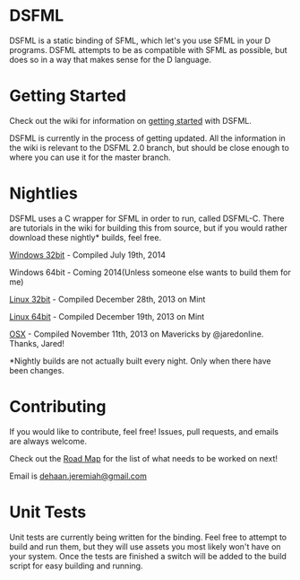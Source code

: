 DSFML
=====
DSFML is a static binding of SFML, which let's you use SFML in your D programs. DSFML attempts to be as compatible with SFML as possible, but does so in a way that makes sense for the D language.



Getting Started
===
Check out the wiki for information on [getting started](https://github.com/Jebbs/DSFML/wiki#getting-started) with DSFML.

DSFML is currently in the process of getting updated. All the information in the wiki is relevant to the DSFML 2.0 branch, but should be close enough to where you can use it for the master branch.

Nightlies
===
DSFML uses a C wrapper for SFML in order to run, called DSFML-C. There are tutorials in the wiki for building this from source, but if you would rather download these nightly* builds, feel free.

[Windows 32bit](https://dl.dropboxusercontent.com/u/167365084/DSFML%20for%20Windows.zip) - Compiled July 19th, 2014

Windows 64bit - Coming 2014(Unless someone else wants to build them for me)

[Linux 32bit](https://dl.dropboxusercontent.com/u/167365084/DSFML%20for%20Linux%2032bit.zip) - Compiled December 28th, 2013 on Mint

[Linux 64bit](https://dl.dropboxusercontent.com/u/167365084/DSFML%20for%20Linux.zip) - Compiled December 19th, 2013 on Mint

[OSX](https://dl.dropboxusercontent.com/u/167365084/DSFML%20for%20OSX.zip) - Compiled November 11th, 2013 on Mavericks by @jaredonline. Thanks, Jared!

*Nightly builds are not actually built every night. Only when there have been changes.

Contributing
===
If you would like to contribute, feel free! Issues, pull requests, and emails are always welcome.

Check out the [Road Map](https://github.com/Jebbs/DSFML/wiki/Roadmap) for the list of what needs to be worked on next!

Email is <dehaan.jeremiah@gmail.com>


Unit Tests
===
Unit tests are currently being written for the binding. Feel free to attempt to build and run them, but they will use assets you most likely won't have on your system. Once the tests are finished a switch will be added to the build script for easy building and running.
